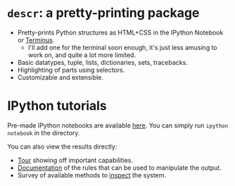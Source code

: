 
`descr`: a pretty-printing package
==================================

* Pretty-prints Python structures as HTML+CSS in the IPython Notebook
  or [Terminus](https://github.com/breuleux/terminus).
  * I'll add one for the terminal soon enough, it's just less amusing
    to work on, and quite a lot more limited.
* Basic datatypes, tuple, lists, dictionaries, sets, tracebacks.
* Highlighting of parts using selectors.
* Customizable and extensible.


IPython tutorials
=================

Pre-made IPython notebooks are available
[here](https://github.com/breuleux/descr/tree/master/examples/notebooks). You
can simply run `ipython notebook` in the directory.

You can also view the results directly:

* [Tour](http://breuleux.github.io/descr/notebook/tour.html)
  showing off important capabilities.
* [Documentation](http://breuleux.github.io/descr/notebook/rules.html) of the
  rules that can be used to manipulate the output.
* Survey of available methods to [inspect](http://breuleux.github.io/descr/notebook/inspect.html) the system.

